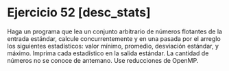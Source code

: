  # Ejercicio 52 [desc_stats]
 
Haga un programa que lea un conjunto arbitrario de números flotantes de la entrada estándar, calcule concurrentemente y en una pasada por el arreglo los siguientes estadísticos: valor mínimo, promedio, desviación estándar, y máximo. Imprima cada estadístico en la salida estándar. La cantidad de números no se conoce de antemano. Use reducciones de OpenMP.
